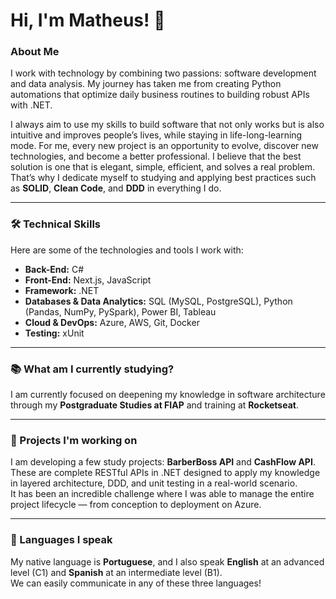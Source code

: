 # Hi, I'm Matheus! 👋

### About Me

I work with technology by combining two passions: software development and data analysis. My journey has taken me from creating Python automations that optimize daily business routines to building robust APIs with .NET.  

I always aim to use my skills to build software that not only works but is also intuitive and improves people’s lives, while staying in life-long-learning mode. For me, every new project is an opportunity to evolve, discover new technologies, and become a better professional. I believe that the best solution is one that is elegant, simple, efficient, and solves a real problem. That’s why I dedicate myself to studying and applying best practices such as **SOLID**, **Clean Code**, and **DDD** in everything I do.  

---

### 🛠️ Technical Skills

Here are some of the technologies and tools I work with:

* **Back-End:** C#  
* **Front-End:** Next.js, JavaScript  
* **Framework:** .NET  
* **Databases & Data Analytics:** SQL (MySQL, PostgreSQL), Python (Pandas, NumPy, PySpark), Power BI, Tableau  
* **Cloud & DevOps:** Azure, AWS, Git, Docker  
* **Testing:** xUnit  

---

### 📚 What am I currently studying?

I am currently focused on deepening my knowledge in software architecture through my **Postgraduate Studies at FIAP** and training at **Rocketseat**.  

---

### 🌱 Projects I'm working on

I am developing a few study projects: **BarberBoss API** and **CashFlow API**. 
These are complete RESTful APIs in .NET designed to apply my knowledge in layered architecture, DDD, and unit testing in a real-world scenario.  
It has been an incredible challenge where I was able to manage the entire project lifecycle — from conception to deployment on Azure.  

---

### 🎤 Languages I speak

My native language is **Portuguese**, and I also speak **English** at an advanced level (C1) and **Spanish** at an intermediate level (B1).  
We can easily communicate in any of these three languages!

